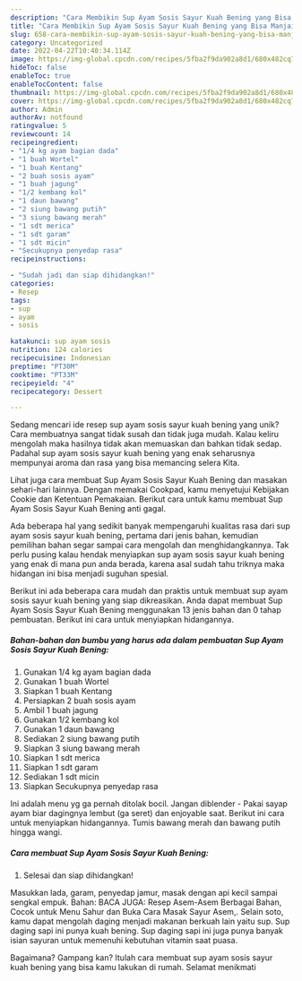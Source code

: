 ```yaml
---
description: "Cara Membikin Sup Ayam Sosis Sayur Kuah Bening yang Bisa Manjain Lidah"
title: "Cara Membikin Sup Ayam Sosis Sayur Kuah Bening yang Bisa Manjain Lidah"
slug: 658-cara-membikin-sup-ayam-sosis-sayur-kuah-bening-yang-bisa-manjain-lidah
category: Uncategorized
date: 2022-04-22T10:40:34.114Z
image: https://img-global.cpcdn.com/recipes/5fba2f9da902a8d1/680x482cq70/sup-ayam-sosis-sayur-kuah-bening-foto-resep-utama.jpg
hideToc: false
enableToc: true
enableTocContent: false
thumbnail: https://img-global.cpcdn.com/recipes/5fba2f9da902a8d1/680x482cq70/sup-ayam-sosis-sayur-kuah-bening-foto-resep-utama.jpg
cover: https://img-global.cpcdn.com/recipes/5fba2f9da902a8d1/680x482cq70/sup-ayam-sosis-sayur-kuah-bening-foto-resep-utama.jpg
author: Admin
authorAv: notfound
ratingvalue: 5
reviewcount: 14
recipeingredient:
- "1/4 kg ayam bagian dada"
- "1 buah Wortel"
- "1 buah Kentang"
- "2 buah sosis ayam"
- "1 buah jagung"
- "1/2 kembang kol"
- "1 daun bawang"
- "2 siung bawang putih"
- "3 siung bawang merah"
- "1 sdt merica"
- "1 sdt garam"
- "1 sdt micin"
- "Secukupnya penyedap rasa"
recipeinstructions:

- "Sudah jadi dan siap dihidangkan!"
categories:
- Resep
tags:
- sup
- ayam
- sosis

katakunci: sup ayam sosis 
nutrition: 124 calories
recipecuisine: Indonesian
preptime: "PT30M"
cooktime: "PT33M"
recipeyield: "4"
recipecategory: Dessert

---
```





Sedang mencari ide resep sup ayam sosis sayur kuah bening yang unik? Cara membuatnya sangat tidak susah dan tidak juga mudah. Kalau keliru mengolah maka hasilnya tidak akan memuaskan dan bahkan tidak sedap. Padahal sup ayam sosis sayur kuah bening yang enak seharusnya mempunyai aroma dan rasa yang bisa memancing selera Kita.





Lihat juga cara membuat Sup Ayam Sosis Sayur Kuah Bening dan masakan sehari-hari lainnya. Dengan memakai Cookpad, kamu menyetujui Kebijakan Cookie dan Ketentuan Pemakaian. Berikut cara untuk kamu membuat Sup Ayam Sosis Sayur Kuah Bening anti gagal.

Ada beberapa hal yang sedikit banyak mempengaruhi kualitas rasa dari sup ayam sosis sayur kuah bening, pertama dari jenis bahan, kemudian pemilihan bahan segar sampai cara mengolah dan menghidangkannya. Tak perlu pusing kalau hendak menyiapkan sup ayam sosis sayur kuah bening yang enak di mana pun anda berada, karena asal sudah tahu triknya maka hidangan ini bisa menjadi suguhan spesial.






Berikut ini ada beberapa cara mudah dan praktis untuk membuat sup ayam sosis sayur kuah bening yang siap dikreasikan. Anda dapat membuat Sup Ayam Sosis Sayur Kuah Bening menggunakan 13 jenis bahan dan 0 tahap pembuatan. Berikut ini cara untuk menyiapkan hidangannya.

<!--inarticleads1-->

##### Bahan-bahan dan bumbu yang harus ada dalam pembuatan Sup Ayam Sosis Sayur Kuah Bening:

1. Gunakan 1/4 kg ayam bagian dada
1. Gunakan 1 buah Wortel
1. Siapkan 1 buah Kentang
1. Persiapkan 2 buah sosis ayam
1. Ambil 1 buah jagung
1. Gunakan 1/2 kembang kol
1. Gunakan 1 daun bawang
1. Sediakan 2 siung bawang putih
1. Siapkan 3 siung bawang merah
1. Siapkan 1 sdt merica
1. Siapkan 1 sdt garam
1. Sediakan 1 sdt micin
1. Siapkan Secukupnya penyedap rasa


Ini adalah menu yg ga pernah ditolak bocil. Jangan diblender - Pakai sayap ayam biar dagingnya lembut (ga seret) dan enjoyable saat. Berikut ini cara untuk menyiapkan hidangannya. Tumis bawang merah dan bawang putih hingga wangi. 

<!--inarticleads2-->

##### Cara membuat Sup Ayam Sosis Sayur Kuah Bening:


1. Selesai dan siap dihidangkan!

Masukkan lada, garam, penyedap jamur, masak dengan api kecil sampai sengkal empuk. Bahan: BACA JUGA: Resep Asem-Asem Berbagai Bahan, Cocok untuk Menu Sahur dan Buka Cara Masak Sayur Asem,. Selain soto, kamu dapat mengolah daging menjadi makanan berkuah lain yaitu sup. Sup daging sapi ini punya kuah bening. Sup daging sapi ini juga punya banyak isian sayuran untuk memenuhi kebutuhan vitamin saat puasa. 

Bagaimana? Gampang kan? Itulah cara membuat sup ayam sosis sayur kuah bening yang bisa kamu lakukan di rumah. Selamat menikmati
